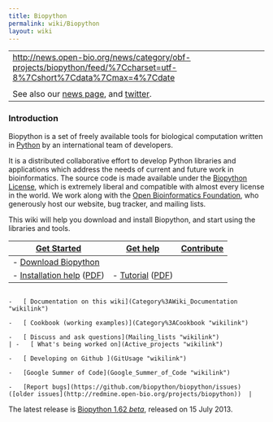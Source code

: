```yaml
---
title: Biopython
permalink: wiki/Biopython
layout: wiki
---
```


|                                                                                                                                |
|--------------------------------------------------------------------------------------------------------------------------------|
| <rss><http://news.open-bio.org/news/category/obf-projects/biopython/feed/%7Ccharset=utf-8%7Cshort%7Cdata%7Cmax=4%7Cdate></rss> |
|                                                                                                                                |
| See also our [news page](News "wikilink"), and [twitter](http://twitter.com/biopython).                                        |

### Introduction

Biopython is a set of freely available tools for biological computation
written in [Python](http://www.python.org) by an international team of
developers.

It is a distributed collaborative effort to develop Python libraries and
applications which address the needs of current and future work in
bioinformatics. The source code is made available under the [Biopython
License](http://www.biopython.org/DIST/LICENSE), which is extremely
liberal and compatible with almost every license in the world. We work
along with the [Open Bioinformatics Foundation](http://open-bio.org),
who generously host our website, bug tracker, and mailing lists.

This wiki will help you download and install Biopython, and start using
the libraries and tools.

| [Get Started](Getting_Started "wikilink")                                                                                                          | [ Get help](Documentation "wikilink")                                                                                               | [ Contribute](Contributing "wikilink")                                                                                            |
|----------------------------------------------------------------------------------------------------------------------------------------------------|-------------------------------------------------------------------------------------------------------------------------------------|-----------------------------------------------------------------------------------------------------------------------------------|
| -   [ Download Biopython](Download "wikilink")                                                                                                     
 -   [Installation help](http://biopython.org/DIST/docs/install/Installation.html) ([PDF](http://biopython.org/DIST/docs/install/Installation.pdf))  | -   [Tutorial](http://biopython.org/DIST/docs/tutorial/Tutorial.html) ([PDF](http://biopython.org/DIST/docs/tutorial/Tutorial.pdf)) 
                                                                                                                                                      -   [ Documentation on this wiki](Category%3AWiki_Documentation "wikilink")                                                          
                                                                                                                                                      -   [ Cookbook (working examples)](Category%3ACookbook "wikilink")                                                                   
                                                                                                                                                      -   [ Discuss and ask questions](Mailing_lists "wikilink")                                                                           | -   [ What's being worked on](Active_projects "wikilink")                                                                         
                                                                                                                                                                                                                                                                                            -   [ Developing on Github ](GitUsage "wikilink")                                                                                  
                                                                                                                                                                                                                                                                                            -   [Google Summer of Code](Google_Summer_of_Code "wikilink")                                                                      
                                                                                                                                                                                                                                                                                            -   [Report bugs](https://github.com/biopython/biopython/issues) ([older issues](http://redmine.open-bio.org/projects/biopython))  |

The latest release is [Biopython 1.62 *beta*](Download "wikilink"),
released on 15 July 2013.
